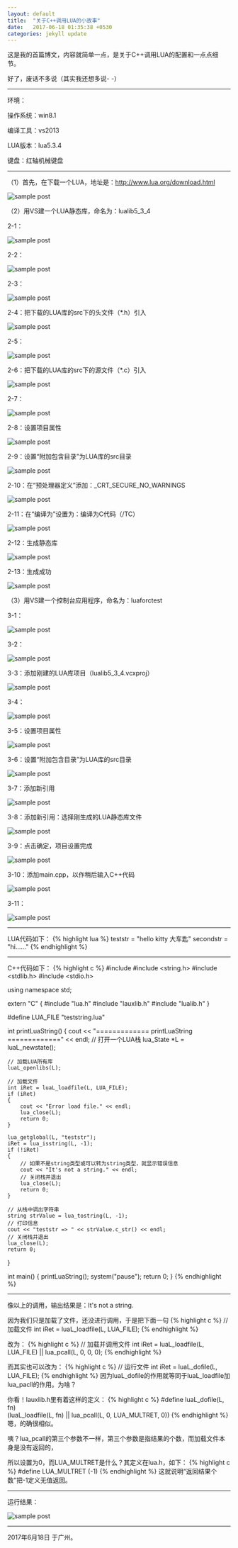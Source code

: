 ```yaml
---
layout: default
title:  "关于C++调用LUA的小故事"
date:   2017-06-18 01:35:38 +0530
categories: jekyll update
---
```

这是我的首篇博文，内容就简单一点，是关于C++调用LUA的配置和一点点细节。

好了，废话不多说（其实我还想多说- -）

----------------------------------------------------------------------------------------

环境：

操作系统：win8.1

编译工具：vs2013

LUA版本：lua5.3.4

键盘：红轴机械键盘

----------------------------------------------------------------------------------------

（1）首先，在下载一个LUA，地址是：http://www.lua.org/download.html

![sample post]({{site.baseurl}}/images/image-blog-1/clipboard-1.png)


（2）用VS建一个LUA静态库，命名为：lualib5_3_4

2-1：

![sample post]({{site.baseurl}}/images/image-blog-1/clipboard-2.png)


2-2：

![sample post]({{site.baseurl}}/images/image-blog-1/clipboard-3.png)


2-3：

![sample post]({{site.baseurl}}/images/image-blog-1/clipboard-4.png)


2-4：把下载的LUA库的src下的头文件（*.h）引入

![sample post]({{site.baseurl}}/images/image-blog-1/clipboard-5.png)


2-5：

![sample post]({{site.baseurl}}/images/image-blog-1/clipboard-6.png)


2-6：把下载的LUA库的src下的源文件（*.c）引入

![sample post]({{site.baseurl}}/images/image-blog-1/clipboard-7.png)


2-7：

![sample post]({{site.baseurl}}/images/image-blog-1/clipboard-8.png)


2-8：设置项目属性

![sample post]({{site.baseurl}}/images/image-blog-1/clipboard-9.png)


2-9：设置“附加包含目录”为LUA库的src目录

![sample post]({{site.baseurl}}/images/image-blog-1/clipboard-10.png)


2-10：在“预处理器定义”添加：_CRT_SECURE_NO_WARNINGS

![sample post]({{site.baseurl}}/images/image-blog-1/clipboard-11.png)


2-11：在“编译为”设置为：编译为C代码（/TC）

![sample post]({{site.baseurl}}/images/image-blog-1/clipboard-12.png)


2-12：生成静态库

![sample post]({{site.baseurl}}/images/image-blog-1/clipboard-13.png)


2-13：生成成功

![sample post]({{site.baseurl}}/images/image-blog-1/clipboard-14.png)


（3）用VS建一个控制台应用程序，命名为：luaforctest

3-1：

![sample post]({{site.baseurl}}/images/image-blog-1/clipboard-15.png)


3-2：

![sample post]({{site.baseurl}}/images/image-blog-1/clipboard-16.png)


3-3：添加刚建的LUA库项目（lualib5_3_4.vcxproj）

![sample post]({{site.baseurl}}/images/image-blog-1/clipboard-17.png)


3-4：

![sample post]({{site.baseurl}}/images/image-blog-1/clipboard-18.png)


3-5：设置项目属性

![sample post]({{site.baseurl}}/images/image-blog-1/clipboard-19.png)


3-6：设置“附加包含目录”为LUA库的src目录

![sample post]({{site.baseurl}}/images/image-blog-1/clipboard-20.png)


3-7：添加新引用

![sample post]({{site.baseurl}}/images/image-blog-1/clipboard-21.png)


3-8：添加新引用：选择刚生成的LUA静态库文件

![sample post]({{site.baseurl}}/images/image-blog-1/clipboard-22.png)


3-9：点击确定，项目设置完成

![sample post]({{site.baseurl}}/images/image-blog-1/clipboard-23.png)


3-10：添加main.cpp，以作稍后输入C++代码

![sample post]({{site.baseurl}}/images/image-blog-1/clipboard-24.png)


3-11：

![sample post]({{site.baseurl}}/images/image-blog-1/clipboard-25.png)

----------------------------------------------------------------------------------------

LUA代码如下：
{% highlight lua %}
teststr = "hello kitty 大车匙"
secondstr =  "hi......"
{% endhighlight %}

----------------------------------------------------------------------------------------

C++代码如下：
{% highlight c %}
#include <iostream>
#include <string.h>
#include <stdlib.h>
#include <stdio.h>

using namespace std;

extern "C"
{
#include "lua.h"
#include "lauxlib.h"
#include "lualib.h"
}

#define LUA_FILE "teststring.lua"

int printLuaString()
{
	cout << "============= printLuaString =============" << endl;
	// 打开一个LUA栈
	lua_State *L = luaL_newstate();

	// 加载LUA所有库
	luaL_openlibs(L);

	// 加载文件
	int iRet = luaL_loadfile(L, LUA_FILE);
	if (iRet)
	{
		cout << "Error load file." << endl;
		lua_close(L);
		return 0;
	}
	
	lua_getglobal(L, "teststr");
	iRet = lua_isstring(L, -1);
	if (!iRet)
	{
		// 如果不是string类型或可以转为string类型，就显示错误信息
		cout << "It's not a string." << endl;
		// 关闭栈并退出
		lua_close(L);
		return 0;
	}

	// 从栈中调出字符串
	string strValue = lua_tostring(L, -1);
	// 打印信息
	cout << "teststr => " << strValue.c_str() << endl;
	// 关闭栈并退出
	lua_close(L);
	return 0;
}

int main()
{
	printLuaString();
	system("pause");
	return 0;
}
{% endhighlight %}

----------------------------------------------------------------------------------------

像以上的调用，输出结果是：It's not a string.

因为我们只是加载了文件，还没进行调用，于是把下面一句
{% highlight c %}
// 加载文件
int iRet = luaL_loadfile(L, LUA_FILE);
{% endhighlight %}

改为：
{% highlight c %}
// 加载并调用文件
int iRet = luaL_loadfile(L, LUA_FILE) || lua_pcall(L, 0, 0, 0);
{% endhighlight %}

而其实也可以改为：
{% highlight c %}
// 运行文件
int iRet = luaL_dofile(L, LUA_FILE);
{% endhighlight %}
因为luaL_dofile的作用就等同于luaL_loadfile加lua_pacll的作用。为啥？

你看！lauxlib.h里有着这样的定义：
{% highlight c %}
#define luaL_dofile(L, fn) \
	(luaL_loadfile(L, fn) || lua_pcall(L, 0, LUA_MULTRET, 0))
{% endhighlight %}
嗯，的确很相似。

咦？lua_pcall的第三个参数不一样，第三个参数是指结果的个数，而加载文件本身是没有返回的，

所以设置为0，而LUA_MULTRET是什么？其定义在lua.h，如下：
{% highlight c %}
#define LUA_MULTRET	(-1)
{% endhighlight %}
这就说明“返回结果个数”把-1定义无值返回。

----------------------------------------------------------------------------------------

运行结果：

![sample post]({{site.baseurl}}/images/image-blog-1/clipboard-26.png)

----------------------------------------------------------------------------------------

2017年6月18日 于广州。
